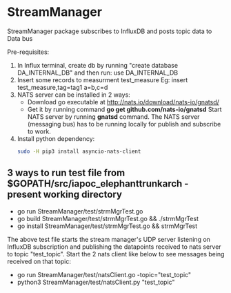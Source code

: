 # StreamManager
StreamManager package subscribes to InfluxDB and posts topic data to Data bus

Pre-requisites:
1. In Influx terminal, create db by running "create database DA_INTERNAL_DB" and then run: use DA_INTERNAL_DB
2. Insert some records to measurment test_measure Eg: insert test_measure,tag=tag1 a=b,c=d
3. NATS server can be installed in 2 ways:
   * Download go executable at http://nats.io/download/nats-io/gnatsd/
   * Get it by running command **go get github.com/nats-io/gnatsd**
   Start NATS server by running **gnatsd** command. The NATS server (messaging bus) has to be running locally for publish and subscribe to work.
4. Install python dependency:
   ```sh
   sudo -H pip3 install asyncio-nats-client
   ```

## 3 ways to run test file from $GOPATH/src/iapoc_elephanttrunkarch - present working directory
* go run StreamManager/test/strmMgrTest.go
* go build StreamManager/test/strmMgrTest.go && ./strmMgrTest
* go install StreamManager/test/strmMgrTest.go && strmMgrTest

The above test file starts the stream manager's UDP server listening on InfluxDB subscription and publishing the datapoints received to nats server
to topic "test_topic". Start the 2 nats client like below to see messages being received on that topic:
* go run StreamManager/test/natsClient.go -topic="test_topic"
* python3 StreamManager/test/natsClient.py "test_topic"


